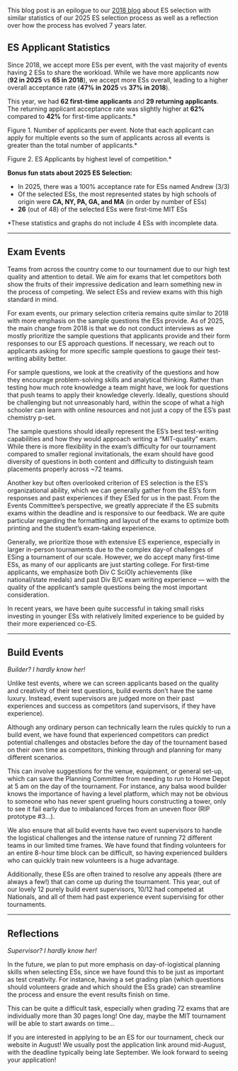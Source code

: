 

This blog post is an epilogue to our [2018 blog](https://medium.com/@mit_scioly/how-to-select-event-supervisors-part-i-statistics-caa98b84102e) about ES selection with similar statistics of our 2025 ES selection process as well as a reflection over how the process has evolved 7 years later. 

## ES Applicant Statistics

Since 2018, we accept more ESs per event, with the vast majority of events having 2 ESs to share the workload. While we have more applicants now (**92 in 2025** vs **65 in 2018**), we accept more ESs overall, leading to a higher overall acceptance rate (**47% in 2025** vs **37% in 2018**).  

This year, we had **62 first-time applicants** and **29 returning applicants**. The returning applicant acceptance rate was slightly higher at **62%** compared to **42%** for first-time applicants.\*


Figure 1. Number of applicants per event. Note that each applicant can apply for multiple events so the sum of applicants across all events is greater than the total number of applicants.*

Figure 2. ES Applicants by highest level of competition.*

**Bonus fun stats about 2025 ES Selection:**
- In 2025, there was a 100% acceptance rate for ESs named Andrew (3/3)
- Of the selected ESs, the most represented states by high schools of origin were **CA, NY, PA, GA, and MA** (in order by number of ESs)
- **26** (out of 48) of the selected ESs were first-time MIT ESs  

\*These statistics and graphs do not include 4 ESs with incomplete data.

---

## Exam Events

Teams from across the country come to our tournament due to our high test quality and attention to detail. We aim for exams that let competitors both show the fruits of their impressive dedication and learn something new in the process of competing. We select ESs and review exams with this high standard in mind.  

For exam events, our primary selection criteria remains quite similar to 2018 with more emphasis on the sample questions the ESs provide. As of 2025, the main change from 2018 is that we do not conduct interviews as we mostly prioritize the sample questions that applicants provide and their form responses to our ES approach questions. If necessary, we reach out to applicants asking for more specific sample questions to gauge their test-writing ability better.  

For sample questions, we look at the creativity of the questions and how they encourage problem-solving skills and analytical thinking. Rather than testing how much rote knowledge a team might have, we look for questions that push teams to apply their knowledge cleverly. Ideally, questions should be challenging but not unreasonably hard, within the scope of what a high schooler can learn with online resources and not just a copy of the ES’s past chemistry p-set.  

The sample questions should ideally represent the ES’s best test-writing capabilities and how they would approach writing a “MIT-quality” exam. While there is more flexibility in the exam’s difficulty for our tournament compared to smaller regional invitationals, the exam should have good diversity of questions in both content and difficulty to distinguish team placements properly across ~72 teams.  

Another key but often overlooked criterion of ES selection is the ES’s organizational ability, which we can generally gather from the ES’s form responses and past experiences if they ESed for us in the past. From the Events Committee’s perspective, we greatly appreciate if the ES submits exams within the deadline and is responsive to our feedback. We are quite particular regarding the formatting and layout of the exams to optimize both printing and the student’s exam-taking experience.  

Generally, we prioritize those with extensive ES experience, especially in larger in-person tournaments due to the complex day-of challenges of ESing a tournament of our scale. However, we do accept many first-time ESs, as many of our applicants are just starting college. For first-time applicants, we emphasize both Div C SciOly achievements (like national/state medals) and past Div B/C exam writing experience — with the quality of the applicant’s sample questions being the most important consideration.  

In recent years, we have been quite successful in taking small risks investing in younger ESs with relatively limited experience to be guided by their more experienced co-ES.  

---

## Build Events

*Builder? I hardly know her!*  

Unlike test events, where we can screen applicants based on the quality and creativity of their test questions, build events don’t have the same luxury. Instead, event supervisors are judged more on their past experiences and success as competitors (and supervisors, if they have experience).  

Although any ordinary person can technically learn the rules quickly to run a build event, we have found that experienced competitors can predict potential challenges and obstacles before the day of the tournament based on their own time as competitors, thinking through and planning for many different scenarios.  

This can involve suggestions for the venue, equipment, or general set-up, which can save the Planning Committee from needing to run to Home Depot at 5 am on the day of the tournament. For instance, any balsa wood builder knows the importance of having a level platform, which may not be obvious to someone who has never spent grueling hours constructing a tower, only to see it fail early due to imbalanced forces from an uneven floor (RIP prototype #3…).  

We also ensure that all build events have two event supervisors to handle the logistical challenges and the intense nature of running 72 different teams in our limited time frames. We have found that finding volunteers for an entire 8-hour time block can be difficult, so having experienced builders who can quickly train new volunteers is a huge advantage.  

Additionally, these ESs are often trained to resolve any appeals (there are always a few!) that can come up during the tournament. This year, out of our lovely 12 purely build event supervisors, 10/12 had competed at Nationals, and all of them had past experience event supervising for other tournaments.  

---

## Reflections

*Supervisor? I hardly know her!*  

In the future, we plan to put more emphasis on day-of-logistical planning skills when selecting ESs, since we have found this to be just as important as test creativity. For instance, having a set grading plan (which questions should volunteers grade and which should the ESs grade) can streamline the process and ensure the event results finish on time.  

This can be quite a difficult task, especially when grading 72 exams that are individually more than 30 pages long! One day, maybe the MIT tournament will be able to start awards on time…  

If you are interested in applying to be an ES for our tournament, check our website in August! We usually post the application link around mid-August, with the deadline typically being late September. We look forward to seeing your application!
